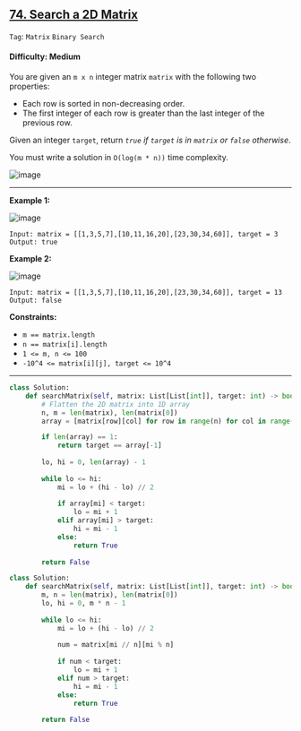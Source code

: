## [74. Search a 2D Matrix](https://leetcode.com/problems/search-a-2d-matrix/)

```Tag```: ```Matrix``` ```Binary Search```

#### Difficulty: Medium

You are given an ```m x n``` integer matrix ```matrix``` with the following two properties:

- Each row is sorted in non-decreasing order.
- The first integer of each row is greater than the last integer of the previous row.

Given an integer ```target```, return _```true``` if ```target``` is in ```matrix``` or ```false``` otherwise_.

You must write a solution in ```O(log(m * n))``` time complexity.

![image](https://user-images.githubusercontent.com/35042430/223943764-75063ad1-503c-49cb-a6fe-d688df8f8b29.png)

---

__Example 1:__

![image](https://assets.leetcode.com/uploads/2020/10/05/mat.jpg)
```
Input: matrix = [[1,3,5,7],[10,11,16,20],[23,30,34,60]], target = 3
Output: true
```

__Example 2:__

![image](https://assets.leetcode.com/uploads/2020/10/05/mat2.jpg)
```
Input: matrix = [[1,3,5,7],[10,11,16,20],[23,30,34,60]], target = 13
Output: false
```

__Constraints:__

- ```m == matrix.length```
- ```n == matrix[i].length```
- ```1 <= m, n <= 100```
- ```-10^4 <= matrix[i][j], target <= 10^4```

---

```Python
class Solution:
    def searchMatrix(self, matrix: List[List[int]], target: int) -> bool:
        # Flatten the 2D matrix into 1D array
        n, m = len(matrix), len(matrix[0])
        array = [matrix[row][col] for row in range(n) for col in range(m)]

        if len(array) == 1:
            return target == array[-1]
        
        lo, hi = 0, len(array) - 1
        
        while lo <= hi:
            mi = lo + (hi - lo) // 2
            
            if array[mi] < target:
                lo = mi + 1
            elif array[mi] > target:
                hi = mi - 1
            else:
                return True
                
        return False
```

```Python
class Solution:
    def searchMatrix(self, matrix: List[List[int]], target: int) -> bool:
        m, n = len(matrix), len(matrix[0])
        lo, hi = 0, m * n - 1
        
        while lo <= hi:
            mi = lo + (hi - lo) // 2
            
            num = matrix[mi // n][mi % n]
            
            if num < target:
                lo = mi + 1
            elif num > target:
                hi = mi - 1
            else:
                return True
                
        return False
```
